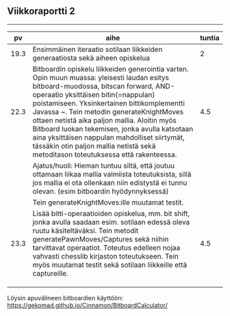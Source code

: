 ## Viikkoraportti 2

_____________________
|   pv	|   	aihe   	|  tuntia 	|
|---	|---		|---	|
|19.3  	|   Ensimmäinen iteraatio sotilaan liikkeiden generaatiosta sekä aiheen opiskelua   	   	|   2	|
|22.3   |   Bitboardin opiskelu liikkeiden generointia varten. Opin muun muassa: yleisesti laudan esitys bitboard-muodossa, bitscan forward, AND-operaatio yksittäisen bitin(=nappulan) poistamiseen. Yksinkertainen bittikomplementti Javassa ~. Tein metodin generateKnightMoves ottaen netistä aika paljon mallia. Aloitin myös Bitboard luokan tekemisen, jonka avulla katsotaan aina yksittäisen nappulan mahdolliset siirtymät, tässäkin otin paljon mallia netistä sekä metoditason toteutuksessa että rakenteessa.|4.5|
||Ajatus/huoli: Hieman tuntuu siltä, että joutuu ottamaan liikaa mallia valmiista toteutuksista, sillä jos mallia ei ota ollenkaan niin edistystä ei tunnu olevan. (esim bitboardin hyödynnyksessä)   |  	|
|   	| Tein generateKnightMoves:ille muutamat testit.   	   	|   	|
|23.3|  Lisää bitti-operaatioiden opiskelua, mm. bit shift, jonka avulla saadaan esim. sotilaan edessä oleva ruutu käsiteltäväksi. Tein metodit generatePawnMoves/Captures sekä niihin tarvittavat operaatiot. Toteutus edelleen nojaa vahvasti chesslib kirjaston toteutukseen. Tein myös muutamat testit sekä sotilaan liikkeille että captureille. | 4.5 |
||  ||  ||
||  ||  ||
||  ||  ||

Löysin apuvälineen bitboardien käyttöön:
https://gekomad.github.io/Cinnamon/BitboardCalculator/
